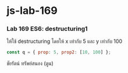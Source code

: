 # js-lab-169
### Lab 169 ES6: destructuring1
ให้ใช้ destructuring โดยให้ x เท่ากับ 5 และ y เท่ากับ 100

```JavaScript
const q = { prop: 5, prop2: [10, 100] };
```
ชัยรัตน์ ทรัพย์สนอง (ตูน)
